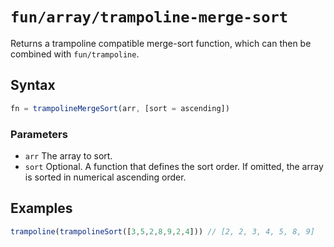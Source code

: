 # `fun/array/trampoline-merge-sort`

Returns a trampoline compatible merge-sort function, which can then be combined with `fun/trampoline`.

## Syntax

```javascript
fn = trampolineMergeSort(arr, [sort = ascending])
```

### Parameters

- `arr` The array to sort.
- `sort` Optional. A function that defines the sort order. If omitted, the array is sorted in numerical ascending order.

## Examples

```javascript
trampoline(trampolineSort([3,5,2,8,9,2,4])) // [2, 2, 3, 4, 5, 8, 9]
```